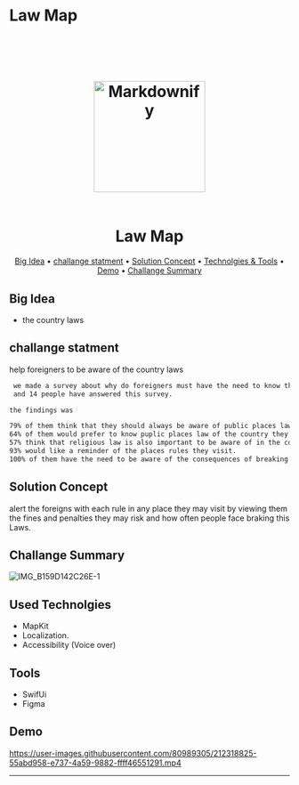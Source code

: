 # Law Map


<h1 align="center">
  <br>
  
<img src="https://user-images.githubusercontent.com/80989305/212310809-afeee0a1-03d5-4ffb-91f7-6fbffec79202.jpeg" alt="Markdownify" width="200"></a>

	
  <br>
  Law Map
  <br>
</h1>




<p align="center">
  <a href="#key-features">Big Idea</a> •
  <a href="#how-to-use">challange statment</a> •
  <a href="#download">Solution Concept</a> •
  <a href="#credits">Technolgies & Tools</a> •
  <a href="#related">Demo</a> •
  <a href="#license">Challange Summary</a>
</p>



## Big Idea 

* the country laws

## challange statment

help foreigners to be aware of  the country laws

```bash
 we made a survey about why do foreigners must have the need to know the rules of each place? 
 and 14 people have answered this survey. 

the findings was

79% of them think that they should always be aware of public places law they may visit.
64% of them would prefer to know puplic places law of the country they are in.
57% think that religious law is also important to be aware of in the country you are in.
93% would like a reminder of the places rules they visit.
100% of them have the need to be aware of the consequences of breaking these rules.

```

## Solution Concept

alert the foreigns with each rule in any place they may visit by viewing them the fines and penalties they may risk and how often people  face braking this Laws.

## Challange Summary


![IMG_B159D142C26E-1](https://user-images.githubusercontent.com/80989305/212321504-970cbc8c-e1d1-480f-b33f-85583dc76719.jpeg)

## Used Technolgies 

* MapKit
* Localization.
* Accessibility (Voice over)

##  Tools

* SwifUi
* Figma 

## Demo




https://user-images.githubusercontent.com/80989305/212318825-55abd958-e737-4a59-9882-ffff46551291.mp4











---



